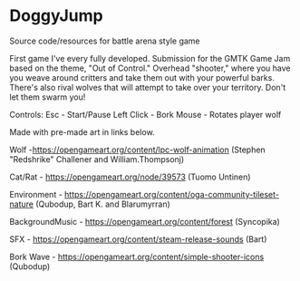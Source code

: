 # DoggyJump
Source code/resources for battle arena style game

First game I've every fully developed. Submission for the GMTK Game Jam based on the theme, "Out of Control." Overhead "shooter," 
where you have you weave around critters and take them out with your powerful barks. There's also rival wolves that will attempt to take 
over your territory. Don't let them swarm you!

Controls:
Esc - Start/Pause
Left Click - Bork
Mouse - Rotates player wolf

Made with pre-made art in links below.

Wolf -https://opengameart.org/content/lpc-wolf-animation (Stephen "Redshrike" Challener and William.Thompsonj)

Cat/Rat - https://opengameart.org/node/39573 (Tuomo Untinen)

Environment - https://opengameart.org/content/oga-community-tileset-nature (Qubodup, Bart K. and Blarumyrran)

BackgroundMusic - https://opengameart.org/content/forest (Syncopika)

SFX - https://opengameart.org/content/steam-release-sounds (Bart)

Bork Wave - https://opengameart.org/content/simple-shooter-icons (Qubodup)
